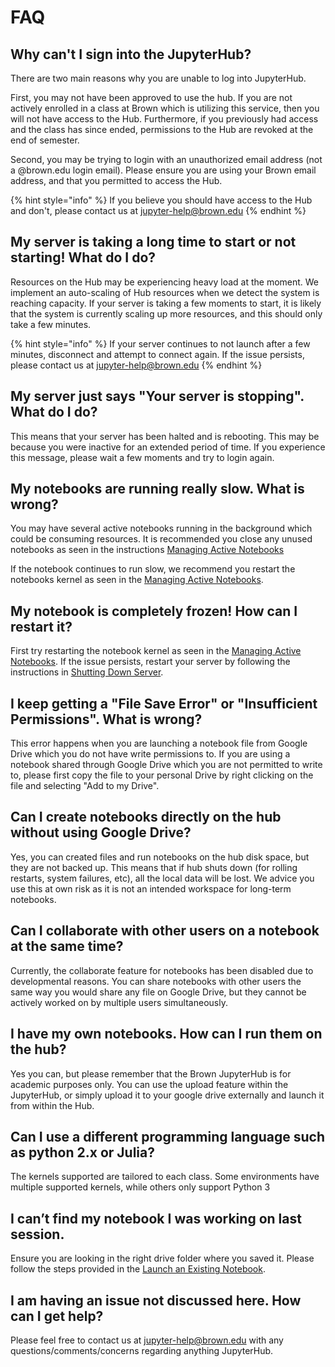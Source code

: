 # FAQ

## Why can't I sign into the JupyterHub?

There are two main reasons why you are unable to log into JupyterHub. 

First, you may not have been approved to use the hub. If you are not actively enrolled in a class at Brown which is utilizing this service, then you will not have access to the Hub. Furthermore, if you previously had access and the class has since ended, permissions to the Hub are revoked at the end of semester. 

Second, you may be trying to login with an unauthorized email address \(not a @brown.edu login email\). Please ensure you are using your Brown email address, and that you permitted to access the Hub. 

{% hint style="info" %}
If you believe you should have access to the Hub and don't, please contact us at jupyter-help@brown.edu
{% endhint %}

## My server is taking a long time to start or not starting! What do I do?

Resources on the Hub may be experiencing heavy load at the moment. We implement an auto-scaling of Hub resources when we detect the system is reaching capacity. If your server is taking a few moments to start, it is likely that the system is currently scaling up more resources, and this should only take a few minutes.

{% hint style="info" %}
If your server continues to not launch after a few minutes, disconnect and attempt to connect again. If the issue persists, please contact us at jupyter-help@brown.edu
{% endhint %}

## My server just says "Your server is stopping". What do I do?

This means that your server has been halted and is rebooting. This may be because you were inactive for an extended period of time. If you experience this message, please wait a few moments and try to login again.

## My notebooks are running really slow. What is wrong?

You may have several active notebooks running in the background which could be consuming resources. It is recommended you close any unused notebooks as seen in the instructions [Managing Active Notebooks](../using-your-hub/managing-active-notebooks.md#shutting-down-notebooks)

If the notebook continues to run slow, we recommend you restart the notebooks kernel as seen in the [Managing Active Notebooks](../using-your-hub/managing-active-notebooks.md#restarting-notebook-kernel). 

## My notebook is completely frozen! How can I restart it?

First try restarting the notebook kernel as seen in the [Managing Active Notebooks](../using-your-hub/managing-active-notebooks.md#restarting-notebook-kernel). If the issue persists, restart your server by following the instructions in [Shutting Down Server](../using-your-hub/shutting-down-server.md#shutting-down-your-server).

## I keep getting a "File Save Error" or "Insufficient Permissions". What is wrong?

This error happens when you are launching a notebook file from Google Drive which you do not have write permissions to. If you are using a notebook shared through Google Drive which you are not permitted to write to, please first copy the file to your personal Drive by right clicking on the file and selecting "Add to my Drive". 

## Can I create notebooks directly on the hub without using Google Drive?

Yes, you can created files and run notebooks on the hub disk space, but they are not backed up. This means that if hub shuts down \(for rolling restarts, system failures, etc\), all the local data will be lost. We advice you use this at own risk as it is not an intended workspace for long-term notebooks.

## Can I collaborate with other users on a notebook at the same time?

Currently, the collaborate feature for notebooks has been disabled due to developmental reasons. You can share notebooks with other users the same way you would share any file on Google Drive, but they cannot be actively worked on by multiple users simultaneously. 

## I have my own notebooks. How can I run them on the hub?

Yes you can, but please remember that the Brown JupyterHub is for academic purposes only. You can use the upload feature within the JupyterHub, or simply upload it to your google drive externally and launch it from within the Hub.

## Can I use a different programming language such as python 2.x or Julia?

The kernels supported are tailored to each class. Some environments have multiple supported kernels, while others only support Python 3

## I can’t find my notebook I was working on last session.

Ensure you are looking in the right drive folder where you saved it. Please follow the steps provided in the [Launch an Existing Notebook](../getting-started/launch-an-existing-notebook.md#opening-an-existing-notebook).

## I am having an issue not discussed here. How can I get help?

Please feel free to contact us at jupyter-help@brown.edu with any questions/comments/concerns regarding anything JupyterHub.

